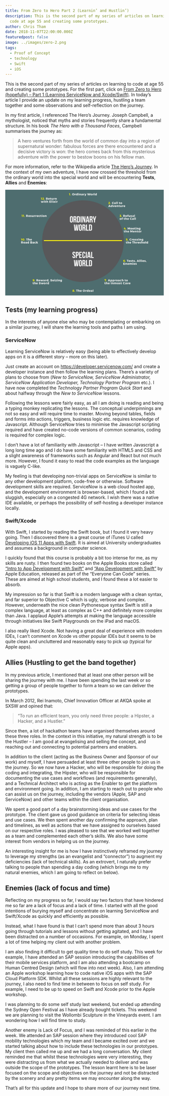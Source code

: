 ```yaml
---
title: From Zero to Hero Part 2 (Learnin’​ and Hustlin’​)
description: This is the second part of my series of articles on learning to
  code at age 55 and creating some prototypes.
author: Chris Tham
date: 2018-11-07T22:00:00.000Z
featuredpost: false
image: ../images/zero-2.png
tags:
  - Proof of Concept
  - technology
  - Swift
  - iOS
---
```


This is the second part of my series of articles on learning to code at age 55 and creating some prototypes. For the first part, click on [From Zero to Hero (hopefully) – Part 1 (Learning ServiceNow and Xcode/Swift)](/blog/2018-11-01-from-zero-to-hero-hopefully-–-part-1-learning-servicenow-and-xcode-swift/). In today’s article I provide an update on my learning progress, hustling a team together and some observations and self-reflection on the journey.

In my first article, I referenced The Hero’s Journey. Joseph Campbell, a mythologist, noticed that myths and stories frequently share a fundamental structure. In his book _The Hero with a Thousand Faces_, Campbell summarises the journey as:

> A hero ventures forth from the world of common day into a region of supernatural wonder: fabulous forces are there encountered and a decisive victory is won: the hero comes back from this mysterious adventure with the power to bestow boons on his fellow man.

For more information, refer to the Wikipedia article [The Hero’s Journey](https://en.wikipedia.org/wiki/Hero%27s_journey). In the context of my own adventure, I have now crossed the threshold from the ordinary world into the special world and will be encountering **Tests**, **Allies** and **Enemies**:

![Hero's Journey](../images/zero-2a.png)

## Tests (my learning progress)

In the interests of anyone else who may be contemplating or embarking on a similar journey, I will share the learning tools and paths I am using.

### ServiceNow

Learning ServiceNow is relatively easy (being able to effectively develop apps on it is a different story – more on this later).

Just create an account on <https://developer.servicenow.com/> and create a developer instance and then follow the learning plans. There’s a variety of plans to choose from (_New to ServiceNow, ServiceNow Administrator, ServiceNow Application Developer, Technology Partner Program_ etc.). I have now completed the _Technology Partner Program Quick Start_ and about halfway through the _New to ServiceNow_ lessons.

Following the lessons were fairly easy, as all I am doing is reading and being a typing monkey replicating the lessons. The conceptual underpinnings are not so easy and will require time to master. Moving beyond tables, fields and forms into actions, triggers, business logic etc. requires knowledge of Javascript. Although ServiceNow tries to minimise the Javascript scripting required and have created no-code versions of common scenarios, coding is required for complex logic.

I don’t have a lot of familiarity with Javascript – I have written Javascript a long long time ago and I do have some familiarity with HTML5 and CSS and a slight awareness of frameworks such as Angular and React but not much more. However, I found it easy to read the code examples as the language is vaguely C-like.

My feeling is that developing non-trivial apps on ServiceNow is similar to any other development platform, code-free or otherwise. Software development skills are required. ServiceNow is a web cloud hosted app, and the development environment is browser-based, which I found a bit sluggish, especially on a congested 4G network. I wish there was a native IDE available, or perhaps the possibility of self-hosting a developer instance locally.

### Swift/Xcode

With Swift, I started by reading the Swift book, but I found it very heavy going. Then I discovered there is a great course of iTunes U called [Developing iOS 11 Apps with Swift](https://itunes.apple.com/au/course/developing-ios-11-apps-with-swift/id1309275316). It is aimed at University undergraduates and assumes a background in computer science.

I quickly found that this course is probably a bit too intense for me, as my skills are rusty. I then found two books on the Apple Books store called [“Intro to App Development with Swift”](https://itunes.apple.com/au/book/intro-to-app-development-with-swift/id1118575552?mt=11) and [“App Development with Swift”](https://itunes.apple.com/au/book/app-development-with-swift/id1219117996?mt=11) by Apple Education, released as part of the “Everyone Can Code” series. These are aimed at high school students, and I found these a lot easier to absorb.

My impression so far is that Swift is a modern language with a clean syntax, and far superior to Objective C which is ugly, verbose and complex. However, underneath the nice clean Pythonesque syntax Swift is still a complex language, at least as complex as C++ and definitely more complex than Java. I applaud Apple’s attempts at making the language accessible through initiatives like Swift Playgrounds on the iPad and macOS.

I also really liked Xcode. Not having a great deal of experience with modern IDEs, I can’t comment on Xcode vs other popular IDEs but it seems to be quite clean and uncluttered and reasonably easy to pick up (typical for Apple apps).

## Allies (Hustling to get the band together)

In my previous article, I mentioned that at least one other person will be sharing the journey with me. I have been spending the last week or so getting a group of people together to form a team so we can deliver the prototypes.

In March 2012, Rei Inamoto, Chief Innovation Officer at AKQA spoke at SXSW and opined that:

> “To run an efficient team, you only need three people: a Hipster, a Hacker, and a Hustler.”

Since then, a lot of hackathon teams have organised themselves around these three roles. In the context in this initiative, my natural strength is to be the Hustler – I am good at evangelising and selling the concept, and reaching out and connecting to potential partners and enablers.

In addition to the client (acting as the Business Owner and Sponsor of our work) and myself, I have persuaded at least three other people to join us in the journey. So we now have a Hacker, who will be responsible for doing the coding and integrating, the Hipster, who will be responsible for documenting the use cases and workflows (and requirements generally), and a Technical Architect who is acting as the Enabler to get the platform and environment going. In addition, I am starting to reach out to people who can assist us on the journey, including the vendors (Apple, SAP and ServiceNow) and other teams within the client organisation.

We spent a good part of a day brainstorming ideas and use cases for the prototype. The client gave us good guidance on criteria for selecting ideas and use cases. We then spent another day confirming the approach, plan and timelines, as well as actions that we have assigned to ourselves based on our respective roles. I was pleased to see that we worked well together as a team and complemented each other’s skills. We also have some interest from vendors in helping us on the journey.

An interesting insight for me is how I have instinctively reframed my journey to leverage my strengths (as an evangelist and “connector”) to augment my deficiencies (lack of technical skills). As an extrovert, I naturally prefer talking to people than spending a day coding (which brings me to my natural enemies, which I am going to reflect on below).

## Enemies (lack of focus and time)

Reflecting on my progress so far, I would say two factors that have hindered me so far are a lack of focus and a lack of time. I started with all the good intentions of burying myself and concentrate on learning ServiceNow and Swift/Xcode as quickly and efficiently as possible.

Instead, what I have found is that I can’t spend more than about 3 hours going through tutorials and lessons without getting agitated, and I have been distracted on a number of occasions. For example, on Monday, I spent a lot of time helping my client out with another problem.

I am also finding it difficult to get quality time to do self study. This week for example, I have attended an SAP session introducing the capabilities of their mobile services platform, and I am also attending a bootcamp on Human Centred Design (which will flow into next week). Also, I am attending an Apple workshop learning how to code native iOS apps with the SAP Cloud Platform SDK. Whilst all these sessions are highly relevant to the journey, I also need to find time in between to focus on self study. For example, I need to be up to speed on Swift and Xcode prior to the Apple workshop.

I was planning to do some self study last weekend, but ended up attending the Sydney Open Festival as I have already bought tickets. This weekend we are planning to visit the Wollombi Sculpture in the Vineyards event. I am wondering how I will find time to study.

Another enemy is Lack of Focus, and I was reminded of this earlier in the week. We attended an SAP session where they introduced cool SAP mobility technologies which my team and I became excited over and we started talking about how to include these technologies in our prototypes. My client then called me up and we had a long conversation. My client reminded me that whilst these technologies were very interesting, they were distracting us from what we actually needed to deliver and was outside the scope of the prototypes. The lesson learnt here is to be laser focused on the scope and objectives on the journey and not be distracted by the scenery and any pretty items we may encounter along the way.

That’s all for this update and I hope to share more of our journey next time.

